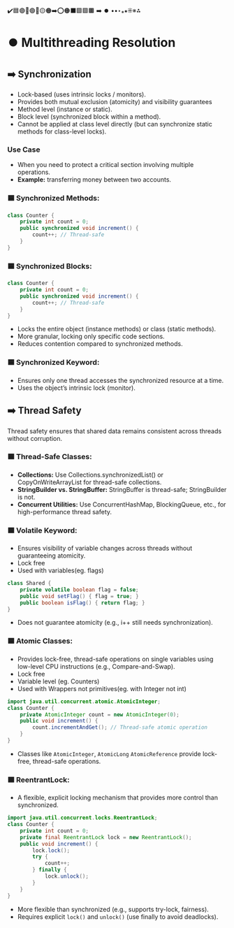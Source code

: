 ️✔️🟦🟣🔵🟢🔴🟡🟠➡️⭕🟠⬛🟩🟪🟫 ➡️ ⏺️ ••‣⁎⁕⁜※⁂

# ⏺️ Multithreading Resolution

## ➡️ Synchronization

- Lock-based (uses intrinsic locks / monitors).
- Provides both mutual exclusion (atomicity) and visibility guarantees
- Method level (instance or static).
- Block level (synchronized block within a method).
- Cannot be applied at class level directly (but can synchronize static methods for class-level locks).

### Use Case

- When you need to protect a critical section involving multiple operations.
- **Example:** transferring money between two accounts.

### 🟦 Synchronized Methods:

```java
class Counter {
    private int count = 0;
    public synchronized void increment() {
        count++; // Thread-safe
    }
}
```

### 🟦 Synchronized Blocks:

```java
class Counter {
    private int count = 0;
    public synchronized void increment() {
        count++; // Thread-safe
    }
}

```

- Locks the entire object (instance methods) or class (static methods).
- More granular, locking only specific code sections.
- Reduces contention compared to synchronized methods.

### 🟦 Synchronized Keyword:

- Ensures only one thread accesses the synchronized resource at a time.
- Uses the object’s intrinsic lock (monitor).

## ➡️ Thread Safety

Thread safety ensures that shared data remains consistent across threads without corruption.

### 🟦 Thread-Safe Classes:

- **Collections:** Use Collections.synchronizedList() or CopyOnWriteArrayList for thread-safe collections.
- **StringBuilder vs. StringBuffer:** StringBuffer is thread-safe; StringBuilder is not.
- **Concurrent Utilities:** Use ConcurrentHashMap, BlockingQueue, etc., for high-performance thread safety.

### 🟦 Volatile Keyword:

- Ensures visibility of variable changes across threads without guaranteeing atomicity.
- Lock free
- Used with variables(eg. flags)

```java
class Shared {
    private volatile boolean flag = false;
    public void setFlag() { flag = true; }
    public boolean isFlag() { return flag; }
}
```

- Does not guarantee atomicity (e.g., i++ still needs synchronization).

### 🟦 Atomic Classes:

- Provides lock-free, thread-safe operations on single variables using low-level CPU instructions (e.g., Compare-and-Swap).
- Lock free
- Variable level (eg. Counters)
- Used with Wrappers not primitives(eg. with Integer not int)

```java
import java.util.concurrent.atomic.AtomicInteger;
class Counter {
    private AtomicInteger count = new AtomicInteger(0);
    public void increment() {
        count.incrementAndGet(); // Thread-safe atomic operation
    }
}
```

- Classes like `AtomicInteger`, `AtomicLong` `AtomicReference` provide lock-free, thread-safe operations.

### 🟦 ReentrantLock:

- A flexible, explicit locking mechanism that provides more control than synchronized.

```java
import java.util.concurrent.locks.ReentrantLock;
class Counter {
    private int count = 0;
    private final ReentrantLock lock = new ReentrantLock();
    public void increment() {
        lock.lock();
        try {
            count++;
        } finally {
            lock.unlock();
        }
    }
}
```

- More flexible than synchronized (e.g., supports try-lock, fairness).
- Requires explicit `lock()` and `unlock()` (use finally to avoid deadlocks).
